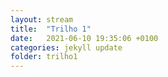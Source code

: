 ```yaml
---
layout: stream
title:  "Trilho 1"
date:   2021-06-10 19:35:06 +0100
categories: jekyll update
folder: trilho1
---
```

